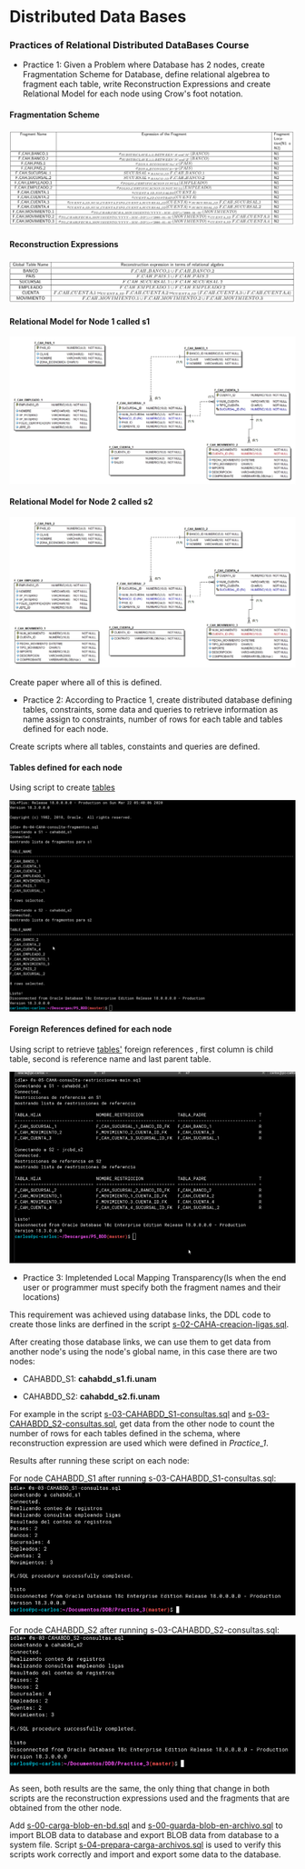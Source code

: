 # Distributed Data Bases

### Practices of Relational Distributed DataBases Course

- Practice 1: Given a Problem where Database has 2 nodes, create
Fragmentation Scheme for Database, define relational algebrea to
fragment each table, write Reconstruction Expressions and create
Relational Model for each node using Crow's foot notation.

#### Fragmentation Scheme

![Fragmentation Scheme](/images/P1_DDB_1.png)

#### Reconstruction Expressions

![Reconstruction Expressions](/images/P1_DDB_2.png)

#### Relational Model for Node 1 called s1

![node s1](/images/P1_N1.jpg)

#### Relational Model for Node 2 called s2

![node s2](/images/P1_N2.jpg)

Create paper where all of this is defined.

- Practice 2: According to Practice 1, create distributed database
defining tables, constraints, some data
and queries to retrieve information as name assign to constraints,
number of rows for each table and tables defined for each node.

Create scripts where all tables, constaints and queries are defined.

#### Tables defined for each node

Using script to create [tables](/Practice_2/s-03-CAHA-main-ddl.sql)

![Tables for each node](/images/P2_DDB_1.png)

#### Foreign References defined for each node

Using script to retrieve  [tables'](/Practice_2/s-05-CAHA-consulta-restricciones-main.sql) foreign
references , first column is child table, second is reference name and last parent table.

![Tables for each node](/images/P2_DDB_2.png)

- Practice 3: Impletended Local Mapping Transparency(Is when the end user or programmer must specify both the fragment names and their locations)

This requirement was achieved using database links, the DDL code to
create those links are derfined in the script
[s-02-CAHA-creacion-ligas.sql](/Practice_3/s-02-CAHA-creacion-ligas.sql).

After creating those database links, we can use them to get data
from another node's using the node's global name, in this case
there are two nodes:

- CAHABDD_S1: __cahabdd_s1.fi.unam__

- CAHABDD_S2: __cahabdd_s2.fi.unam__

For example in the script [s-03-CAHABDD_S1-consultas.sql](/Practice_3/s-03-CAHABDD_S1-consultas.sql)
and [s-03-CAHABDD_S2-consultas.sql](/Practice_3/s-03-CAHABDD_S2-consultas.sql), get data from
the other node to count the number of rows for each tables defined in the schema, where
reconstruction expression are used which were defined in *Practice_1*.

Results after running these script on each node:

For node CAHABDD_S1 after running s-03-CAHABDD_S1-consultas.sql:
![Result after running ](/images/P3_C3_1.png)

For node CAHABDD_S2 after running s-03-CAHABDD_S2-consultas.sql:
![Result after running ](/images/P3_C3_2.png)

As seen, both results are the same, the only thing that change
in both scripts are the reconstruction expressions used and
the fragments that are obtained from the other node.

Add [s-00-carga-blob-en-bd.sql](/Practice_3/s-00-carga-blob-en-bd.sql)
and [s-00-guarda-blob-en-archivo.sql](/Practice_3/s-00-guarda-blob-en-archivo.sql)
to import BLOB data to database and export BLOB data from database to a system file.
Script [s-04-prepara-carga-archivos.sql](/Practice_3/s-04-prepara-carga-archivos.sql)
is used to verify this scripts work correctly and import and export some data to
the database.
